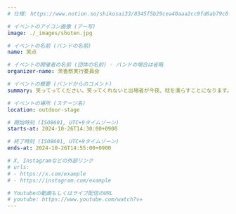 ```yaml
---
# 仕様: https://www.notion.so/shikosai33/8345f5b29cea40aaa2cc9fd6ab79c6a6?pvs=4#9ae1134163bc41fca64fb5161acf4e19

# イベントのアイコン画像 (アー写)
image: ./_images/shoten.jpg

# イベントの名前 (バンドの名前)
name: 笑点

# イベントの開催者の名前 (団体の名前) - バンドの場合は省略
organizer-name: 茨香祭実行委員会

# イベントの概要 (バンドからのコメント)
summary: 笑ってってください。笑ってくれないと出場者が今夜、枕を濡らすことになります。

# イベントの場所 (ステージ名)
location: outdoor-stage

# 開始時刻 (ISO8601, UTC+9タイムゾーン)
starts-at: 2024-10-26T14:30:00+0900

# 終了時刻 (ISO8601, UTC+9タイムゾーン)
ends-at: 2024-10-26T14:55:00+0900

# X, Instagramなどの外部リンク
# urls:
# - https://x.com/example
# - https://instagram.com/example

# Youtubeの動画もしくはライブ配信のURL
# youtube: https://www.youtube.com/watch?v=
---
```

